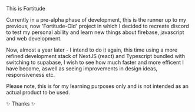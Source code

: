This is Fortitude

Currently in a pre-alpha phase of development, this is the runner up to my previous, now 'Fortitude-Old' project in which I decided to recreate discord to test my personal ability and learn new things about firebase, javascript and web development.

Now, almost a year later - I intend to do it again, this time using a more refined development stack of NextJS (react) and Typescript bundled with switching to supabase, I wish to see how much faster and more efficent I have become, aswell as seeing improvements in design ideas, responsiveness etc.

Please note, this is for my learning purposes only and is not intended as an actual product to be used.

✨ Thanks ✨
